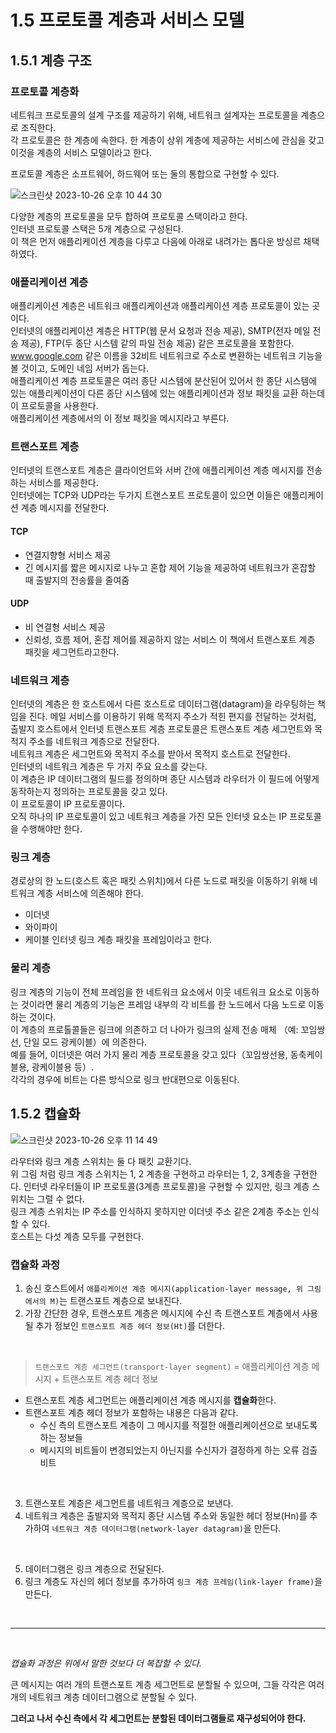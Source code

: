 # 1.5 프로토콜 계층과 서비스 모델

## 1.5.1 계층 구조

### 프로토콜 계층화
네트워크 프로토콜의 설계 구조를 제공하기 위해, 네트워크 설계자는 프로토콜을 계층으로 조직한다.  
각 프로토콜은 한 계층에 속한다. 한 계층이 상위 계층에 제공하는 서비스에 관심을 갖고 이것을 계층의 서비스 모델이라고 한다.  

프로토콜 계층은 소프트웨어, 하드웨어 또는 둘의 통합으로 구현할 수 있다.

![스크린샷 2023-10-26 오후 10 44 30](https://github.com/jisu3316/til/assets/95600042/ac67829e-2f2b-46cc-8528-d735673f5632)

다양한 계층의 프로토콜을 모두 합하여 프로토콜 스택이라고 한다.  
인터넷 프로토콜 스택은 5개 계층으로 구성된다.  
이 책은 먼저 애플리케이션 계층을 다루고 다음에 아래로 내려가는 톱다운 방싱르 채택하였다.

### 애플리케이션 계층
애플리케이션 계층은 네트워크 애플리케이션과 애플리케이션 계층 프로토콜이 있는 곳이다.  
인터넷의 애플리케이션 계층은 HTTP(웹 문서 요청과 전송 제공), SMTP(전자 메일 전송 제공),
FTP(두 종단 시스템 같의 파일 전송 제공) 같은 프로토콜을 포함한다. 
www.google.com 같은 이름을 32비트 네트워크로 주소로 변환하는 네트워크 기능을 볼 것이고, 도메인 네임 서버가 돕는다.  
애플리케이션 계층 프로토콜은 여러 종단 시스템에 분산된어 있어서 한 종단 시스템에 있는 애플리케이션이 
다른 종단 시스템에 있는 애플리케이션과 정보 패킷을 교환 하는데 이 프로토콜을 사용한다.  
애플리케이션 계층에서의 이 정보 패킷을 메시지라고 부른다.


### 트랜스포트 계층
인터넷의 트랜스포트 계층은 클라이언트와 서버 간에 애플리케이션 계층 메시지를 전송하는 서비스를 제공한다.  
인터넷에는 TCP와 UDP라는 두가지 트랜스포트 프로토콜이 있으면 이들은 애플리케이션 계층 메시지를 전달한다.  
#### TCP
- 연결지향형 서비스 제공
- 긴 메시지를 짧은 메시지로 나누고 혼합 제어 기능을 제공하여 네트워크가 혼잡할 때 출발지의 전송률을 줄여줌

#### UDP
- 비 연결형 서비스 제공
- 신뢰성, 흐름 제어, 혼잡 제어를 제공하지 않는 서비스
이 책에서 트랜스포트 계층 패킷을 세그먼트라고한다.

### 네트워크 계층
인터넷의 계층은 한 호스트에서 다른 호스트로 데이터그램(datagram)을 라우팅하는 책임을 진다.
메일 서비스를 이용하기 위해 목적지 주소가 적힌 편지를 전달하는 것처럼, 
출발지 호스트에서 인터넷 트랜스포트 계층 프로토콜은 트랜스포트 계층 세그먼트와 목적지 주소를 네트워크 계층으로 전달한다.  
네트워크 계층은 세그먼트와 목적지 주소를 받아서 목적지 호스트로 전달한다.  
인터넷의 네트워크 계층은 두 가지 주요 요소를 갖는다.  
이 계층은 IP 데이터그램의 필드를 정의하며 종단 시스템과 라우터가 이 필드에 어떻게 동작하는지 정의하는 프로토콜을 갖고 있다.  
이 프로토콜이 IP 프로토콜이다.  
오직 하나의 IP 프로토콜이 있고 네트워크 계층을 가진 모든 인터넷 요소는 IP 프로토콜을 수행해야만 한다.  


### 링크 계층
경로상의 한 노드(호스트 혹은 패킷 스위치)에서 다른 노드로 패킷을 이동하기 위해 네트워크 계층 서비스에 의존해야 한다.  
- 이더넷
- 와이파이
- 케이블 인터넷
링크 계층 패킷을 프레임이라고 한다.

### 물리 계층
링크 계층의 기능이 전체 프레임을 한 네트워크 요소에서 이웃 네트워크 요소로 이동하는 것이라면 물리 계층의 기능은 프레임 내부의 각 비트를 한 노드에서 다음 노드로 이동하는 것이다.  
이 계층의 프로톨콜들은 링크에 의존하고 더 나아가 링크의 실제 전송 매체 （예: 꼬임쌍선, 단일 모드 광케이블）에 의존한다.  
예를 들어, 이더넷은 여러 가지 물리 계층 프로토콜을 갖고 있다（꼬임쌍선용, 동축케이블용, 광케이블용 등）.  
각각의 경우에 비트는 다른 방식으로 링크 반대편으로 이동된다.

## 1.5.2 캡슐화
![스크린샷 2023-10-26 오후 11 14 49](https://github.com/jisu3316/til/assets/95600042/cc822cce-0d93-4ca5-bd6f-4f58465705a1)
<br/>

라우터와 링크 계층 스위치는 둘 다 패킷 교환기다.  
위 그림 처럼 링크 계층 스위치는 1, 2 계층을 구현하고 라우터는 1, 2, 3계층을 구현한다.
인터넷 라우터들이 IP 프로토콜(3계층 프로토콜)을 구현할 수 있지만, 링크 계층 스위치는 그럴 수 없다.  
링크 계층 스위치는 IP 주소를 인식하지 못하지만 이더넷 주소 같은 2계층 주소는 인식할 수 있다.  
호스트는 다섯 계층 모두를 구현한다.  

### 캡슐화 과정

1. 송신 호스트에서 `애플리케이션 계층 메시지(application-layer message, 위 그림에서의 M)`는 트랜스포트 계층으로 보내진다.
2. 가장 간단한 경우, 트랜스포트 계층은 메시지에 수신 측 트랜스포트 계층에서 사용될 추가 정보인 `트랜스포트 계층 헤더 정보(Ht)`를 더한다.

<br/>

> `트랜스포트 계층 세그먼트(transport-layer segment)` = 애플리케이션 계층 메시지 + 트랜스포트 계층 헤더 정보

- 트랜스포트 계층 세그먼트는 애플리케이션 계층 메시지를 **캡슐화**한다.
- 트랜스포트 계층 헤더 정보가 포함하는 내용은 다음과 같다.
    - 수신 측의 트랜스포트 계층이 그 메시지를 적절한 애플리케이션으로 보내도록 하는 정보들
    - 메시지의 비트들이 변경되었는지 아닌지를 수신자가 결정하게 하는 오류 검출 비트

<br/>

3. 트랜스포트 계층은 세그먼트를 네트워크 계층으로 보낸다.
4. 네트워크 계층은 출발지와 목적지 종단 시스템 주소와 동일한 헤더 정보(Hn)를 추가하여 `네트워크 계층 데이터그램(network-layer datagram)`을 만든다.

<br/>

5. 데이터그램은 링크 계층으로 전달된다.
6. 링크 계층도 자신의 헤더 정보를 추가하여 `링크 계층 프레임(link-layer frame)`을 만든다.

<br/>

---

<br/>

_캡슐화 과정은 위에서 말한 것보다 더 복잡할 수 있다._

큰 메시지는 여러 개의 트랜스포트 계층 세그먼트로 분할될 수 있으며, 그들 각각은 여러 개의 네트워크 계층 데이터그램으로 분할될 수 있다.

**그러고 나서 수신 측에서 각 세그먼트는 분할된 데이터그램들로 재구성되어야 한다.**